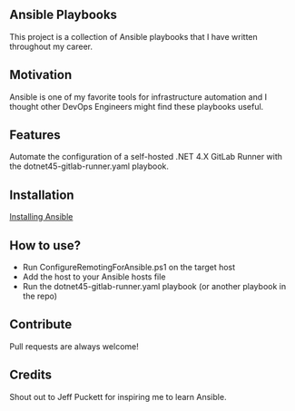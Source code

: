 ## Ansible Playbooks
This project is a collection of Ansible playbooks that I have written throughout my career. 

## Motivation
Ansible is one of my favorite tools for infrastructure automation and I thought other DevOps Engineers might find these playbooks useful.

## Features
Automate the configuration of a self-hosted .NET 4.X GitLab Runner with the dotnet45-gitlab-runner.yaml playbook.

## Installation
[Installing Ansible](https://docs.ansible.com/ansible/latest/installation_guide/intro_installation.html)

## How to use?
- Run ConfigureRemotingForAnsible.ps1 on the target host
- Add the host to your Ansible hosts file
- Run the dotnet45-gitlab-runner.yaml playbook (or another playbook in the repo)

## Contribute
Pull requests are always welcome!

## Credits
Shout out to Jeff Puckett for inspiring me to learn Ansible.
